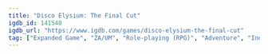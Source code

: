 ```yaml
---
title: "Disco Elysium: The Final Cut"
igdb_id: 141540
igdb_url: "https://www.igdb.com/games/disco-elysium-the-final-cut"
tag: ["Expanded Game", "ZA/UM", "Role-playing (RPG)", "Adventure", "Indie", "Single player", "Bird view / Isometric", "Thriller", "Drama", "Mystery"]
---
```

